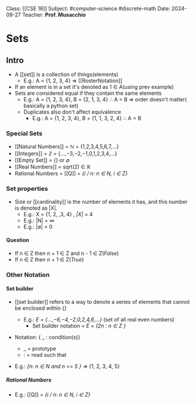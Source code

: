 Class: [[CSE 16]]
Subject: #computer-science #discrete-math 
Date: 2024-09-27
Teacher: **Prof. Musacchio**

# Sets
## Intro
- A  [[set]] is a collection of things(elements)
	- E.g.: A =  {1, 2, 3, 4} => [[RosterNotation]]
- If an element is in a set it's denoted as 1 ∈ A(using prev example)
- Sets are considered equal if they contain the same elements
	- E.g.: A = {1, 2, 3, 4}, B = {2, 1, 3, 4} ∴ A = B => order doesn't matter( basically a python set)
	- Duplicates also don't affect equivalence
		- E.g.: A = {1, 2, 3, 4}, B = {1, 1, 3, 2, 4} ∴ A = B
### Special Sets
- [[Natural Numbers]]  = ℕ = {1,2,3,4,5,6,7,...}
- [[Integers]] = ℤ = {...,−3,−2,−1,0,1,2,3,4,...}
- [[Empty Set]] = {} or *∅*
- [[Real Numbers]] = sqrt(2) ∈ $\mathbb{R}$
- Rational Numbers = [[Q]] = *{i / n: n ∈ N, i ∈ Z}*

### Set properties
- Size or [[cardinality]] is the number of elements it has, and this number is denoted as |X|.
	- E.g.: X = {1, 2, ,3, 4} , *|X|* = 4
	- E.g.: |N| = ∞
	- E.g.: |∅| = 0
#### Question
- If n ∈ Z then n + 1 ∈ Z and n - 1 ∈ Z(*False*)
- If n ∈ Z then n + 1 ∈ Z(*True*)

### Other Notation
#### Set builder
- [[set builder]] refers to a way to denote a series of elements that cannot be enclosed within {}
	- E.g.: *E = {...,−6,−4,−2,0,2,4,6,...}* (set of all real even numbers)
		- Set builder notation = *E = {2n : n ∈ Z }*
- Notation: { _ : condition(s)}
	- _  = prototype
	- : = read such that
	
- E.g.: *{n: n ∈ N and n <= 5 }* => {1, 2, 3, 4, 5}

##### Rational Numbers
- E.g.: [[Q]] = *{i / n: n ∈ N, i ∈ Z}*